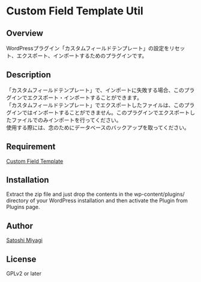 # Custom Field Template Util

## Overview

WordPressプラグイン「カスタムフィールドテンプレート」の設定をリセット、エクスポート、インポートするためのプラグインです。

## Description

「カスタムフィールドテンプレート」で、インポートに失敗する場合、このプラグインでエクスポート・インポートすることができます。  
「カスタムフィールドテンプレート」でエクスポートしたファイルは、このプラグインではインポートすることができません。このプラグインでエクスポートしたファイルでのみインポートを行ってください。  
使用する際には、念のためにデータベースのバックアップを取ってください。

## Requirement

[Custom Field Template](https://ja.wordpress.org/plugins/custom-field-template/)


## Installation

Extract the zip file and just drop the contents in the wp-content/plugins/ directory of your WordPress installation and then activate the Plugin from Plugins page.

## Author

[Satoshi Miyagi](https://github.com/smiyagi)

## License

GPLv2 or later

